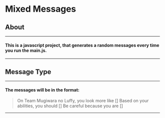 # Mixed Messages

## About
---------------------------------------
#### This is a javascript project, that generates a random messages every time you run the main.js.
---------------------------------------

## Message Type
---------------------------------------
#### The messages will be in the format:
> On Team Mugiwara no Luffy, you look more like []
> Based on your abilities, you should [] 
> Be careful because you are []
---------------------------------------